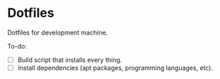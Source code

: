 # Dotfiles

Dotfiles for development machine.

To-do:
- [ ] Build script that installs every thing.
- [ ] Install dependencies (apt packages, programming languages, etc).
